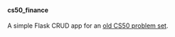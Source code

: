 #### cs50_finance

A simple Flask CRUD app for an [old CS50 problem set](https://docs.cs50.net/2017/fall/psets/7/finance/finance.html). 


